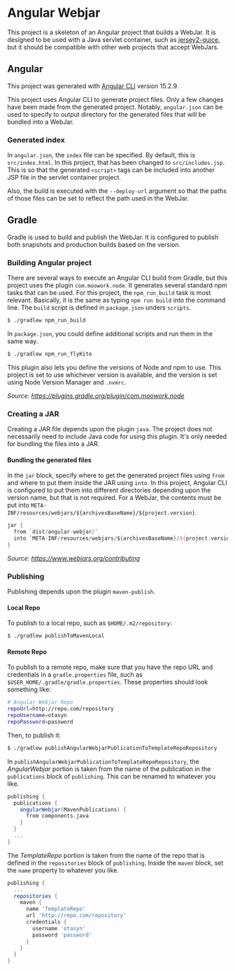 Angular Webjar
==============

This project is a skeleton of an Angular project that builds a WebJar.
It is designed to be used with a Java servlet container, such as
[jersey2-guice](https://github.com/otasyn/jersey2-guice), but it should
be compatible with other web projects that accept WebJars.

Angular
-------

This project was generated with
[Angular CLI](https://github.com/angular/angular-cli) version 15.2.9.

This project uses Angular CLI to generate project files.  Only a few
changes have been made from the generated project.  Notably,
`angular.json` can be used to specify to output directory for the
generated files that will be bundled into a WebJar.

### Generated index

In `angular.json`, the `index` file can be specified.  By default,
this is `src/index.html`.  In this project, that has been changed
to `src/includes.jsp`.  This is so that the generated `<script>`
tags can be included into another JSP file in the servlet container
project.

Also, the build is executed with the `--deploy-url` argument so
that the paths of those files can be set to reflect the path
used in the WebJar.

Gradle
------

Gradle is used to build and publish the WebJar.  It is configured to
publish both snapshots and production builds based on the version.

### Building Angular project

There are several ways to execute an Angular CLI build from Gradle,
but this project uses the plugin `com.moowork.node`.  It generates
several standard npm tasks that can be used.  For this project,
the `npm_run_build` task is most relevant.  Basically, it is the
same as typing `npm run build` into the command line.  The `build`
script is defined in `package.json` unders `scripts`.

```bash
$ ./gradlew npm_run_build
```

In `package.json`, you could define additional scripts and run
them in the same way.

```bash
$ ./gradlew npm_run_flyKite
```

This plugin also lets you define the versions of Node and npm
to use.  This project is set to use whichever version is
available, and the version is set using Node Version Manager
and `.nvmrc`.

_Source: https://plugins.gradle.org/plugin/com.moowork.node_

### Creating a JAR

Creating a JAR file depends upon the plugin `java`.  The project
does not necessarily need to include Java code for using this
plugin.  It's only needed for bundling the files into a JAR.

#### Bundling the generated files

In the `jar` block, specify where to get the generated project files
using `from` and where to put them inside the JAR using `into`.  In
this project, Angular CLI is configured to put them into different
directories depending upon the version name, but that is not
required.  For a WebJar, the contents must be put into
`META-INF/resources/webjars/${archivesBaseName}/${project.version}`.

```groovy
jar {
  from `dist/angular-webjar/`
  into `META-INF/resources/webjars/${archivesBaseName}/${project.version}`
}
```

_Source: https://www.webjars.org/contributing_

### Publishing

Publishing depends upon the plugin `maven-publish`.

#### Local Repo

To publish to a local repo, such as `$HOME/.m2/repository`:

```bash
$ ./gradlew publishToMavenLocal
```

#### Remote Repo

To publish to a remote repo, make sure that you have the repo URL
and credentials in a `gradle.properties` file, such as
`$USER_HOME/.gradle/gradle.properties`.  These properties should
look something like:

```bash
# Angular Webjar Repo
repoUrl=http://repo.com/repository
repoUsername=otasyn
repoPassword=password
```

Then, to publish it:

```bash
$ ./gradlew publishAngularWebjarPublicationToTemplateRepoRepository
```

In `publishAngularWebjarPublicationToTemplateRepoRepository`, the
_AngularWebjar_ portion is taken from the name of the publication
in the `publications` block of `publishing`.  This can be renamed
to whatever you like.

```groovy
publishing {
  publications {
    angularWebjar(MavenPublications) {
      from components.java
    }
  }
  ...
}
```

The _TemplateRepo_ portion is taken from the name of the repo that
is defined in the `repositories` block of `publishing`.  Inside
the `maven` block, set the `name` property to whatever you like.

```groovy
publishing {
  ...
  repositories {
    maven {
      name 'TemplateRepo'
      url 'http://repo.com/repository'
      credentials {
        username 'otasyn'
        password 'password'
      }
    }
  }
}
```
